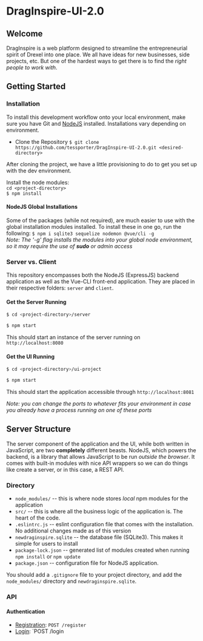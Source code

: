 

# DragInspire-UI-2.0

## Welcome
DragInspire is a web platform designed to streamline the entrepreneurial spirit of Drexel into one place.  We all have ideas for new businesses, side projects, etc.  But one of the hardest ways to get there is to find the *right people to work with*.   

## Getting Started

### Installation
To install this development workflow onto your local environment, make sure you have Git and [NodeJS](https://nodejs.org) installed.  Installations vary depending on environment.  

* Clone the Repository
	`$ git clone https://github.com/tessporter/DragInspire-UI-2.0.git <desired-directory>`

After cloning the project, we have a little provisioning to do to get you set up with the dev environment.

Install the node modules: <br>
`cd <project-directory>` <br>
`$ npm install` <br>

#### NodeJS Global Installations
Some of the packages (while not required), are much easier to use with the global installation modules installed.  To install these in one go, run the following:
`$ npm i sqlite3 sequelize nodemon @vue/cli -g` <br>
*Note: The '-g' flag installs the modules into your global node environment, so it may require the use of **sudo** or admin access*

### Server vs. Client
This repository encompasses both the NodeJS (ExpressJS) backend application as well as the Vue-CLI front-end application.  They are placed in their respective folders: `server` and `client`.  

#### Get the Server Running
```bash
$ cd <project-directory>/server
```
```bash
$ npm start
```
This should start an instance of the server running on `http://localhost:8080`

#### Get the UI Running
```bash
$ cd <project-directory>/ui-project
```
```bash
$ npm start
```
This should start the application accessible through `http://localhost:8081` 

*Note: you can change the ports to whatever fits your environment in case you already have a process running on one of these ports*

## Server Structure
The server component of the application and the UI, while both written in JavaScript, are two **completely** different beasts.  NodeJS, which powers the backend, is a library that allows JavaScript to be run *outside the browser*.  It comes with built-in modules with nice API wrappers so we can do things like create a server, or in this case, a REST API.  

### Directory
* `node_modules/` -- this is where node stores *local* npm modules for the application
* `src/` -- this is where all the business logic of the application is.  The heart of the code.
* `.eslintrc.js` -- eslint configuration file that comes with the installation.  No additional changes made as of this version
* `newdraginspire.sqlite` -- the database file (SQLite3).  This makes it simple for users to install 
* `package-lock.json` -- generated list of modules created when running `npm install` or `npm update`
* `package.json` -- configuration file for NodeJS application.

You should add a `.gitignore` file to your project directory, and add the `node_modules/` directory and `newdraginspire.sqlite`.  

### API
#### Authentication
* [Registration](docs/register.md): `POST /register`
* [Login](docs/login.md): `POST /login
<!--stackedit_data:
eyJoaXN0b3J5IjpbLTEyNTE5MTA0ODFdfQ==
-->